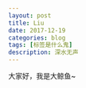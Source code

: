 ```yaml
---
layout: post
title: Liu
date: 2017-12-19
categories: blog
tags: [标签是什么鬼]
description: 深水无声
---
```


大家好，我是大鲸鱼~












